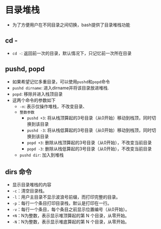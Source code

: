# 目录堆栈

- 为了方便用户在不同目录之间切换，bash提供了目录堆栈功能

## cd -

- `cd -`: 返回前一次的目录，默认情况下，只记忆前一次所在目录

## pushd, popd

- 如果希望记忆多重目录，可以使用`pushd`和`popd`命令
- `pushd dirname`: 进入dirname并将该目录放进堆栈.
- `popd`: 移除并进入栈顶目录
- 这两个命令的参数如下
  - `-n`: 表示仅操作堆栈，不改变目录、
  - `整数参数`
    - `pushd +3`: 将从栈顶算起的3号目录（从0开始）移动到栈顶，同时切换到该目录
    - `pushd -3`: 将从栈低算起的3号目录（从0开始）移动到栈顶，同时切换到该目录
    - `popd +3`: 删除从栈顶算起的3号目录（从0开始），不改变当前目录
    - `popd -3`: 删除从栈低算起的3号目录（从0开始），不改变当前目录
  - `pushd dir`: 加入到堆栈

## dirs 命令

- 显示目录堆栈的内容
- `-c`：清空目录栈。
- `-l`：用户主目录不显示波浪号前缀，而打印完整的目录。
- `-p`：每行一个条目打印目录栈，默认是打印在一行。
- `-v`：每行一个条目，每个条目之前显示位置编号（从0开始）。
- `+N`：N为整数，表示显示堆顶算起的第 N 个目录，从零开始。
- `-N`：N为整数，表示显示堆底算起的第 N 个目录，从零开始。
